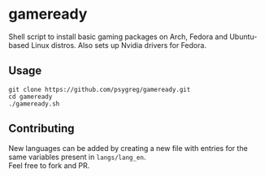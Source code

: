 # gameready
Shell script to install basic gaming packages on Arch, Fedora and Ubuntu-based Linux distros. Also sets up Nvidia drivers for Fedora.

## Usage
`git clone https://github.com/psygreg/gameready.git`\
`cd gameready`\
`./gameready.sh`

## Contributing
New languages can be added by creating a new file with entries for the same variables present in `langs/lang_en`.\
Feel free to fork and PR.

